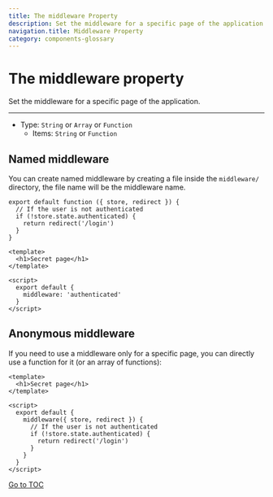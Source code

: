 ```yaml
---
title: The middleware Property
description: Set the middleware for a specific page of the application.
navigation.title: Middleware Property
category: components-glossary
---
```

# The middleware property

Set the middleware for a specific page of the application.

---

- Type: `String` or `Array` or `Function`
  - Items: `String` or `Function`

## Named middleware

You can create named middleware by creating a file inside the `middleware/` directory, the file name will be the middleware name.

```js{}[middleware/authenticated.js]
export default function ({ store, redirect }) {
  // If the user is not authenticated
  if (!store.state.authenticated) {
    return redirect('/login')
  }
}
```

```html{}[pages/secret.vue]
<template>
  <h1>Secret page</h1>
</template>

<script>
  export default {
    middleware: 'authenticated'
  }
</script>
```

## Anonymous middleware

If you need to use a middleware only for a specific page, you can directly use a function for it (or an array of functions):

```html{}[pages/secret.vue]
<template>
  <h1>Secret page</h1>
</template>

<script>
  export default {
    middleware({ store, redirect }) {
      // If the user is not authenticated
      if (!store.state.authenticated) {
        return redirect('/login')
      }
    }
  }
</script>
```
<span style='float: footnote;'><a href="../index.html#toc">Go to TOC</a></span>
